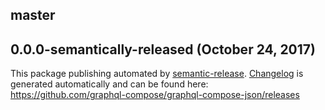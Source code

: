 ## master

## 0.0.0-semantically-released (October 24, 2017)
This package publishing automated by [semantic-release](https://github.com/semantic-release/semantic-release).
[Changelog](https://github.com/graphql-compose/graphql-compose-json/releases) is generated automatically and can be found here: https://github.com/graphql-compose/graphql-compose-json/releases
